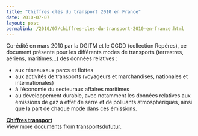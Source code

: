 ```yaml
---
title: "Chiffres clés du transport 2010 en France"
date: 2010-07-07
layout: post
permalink: /2010/07/chiffres-cles-du-transport-2010-en-france.html
---
```


<p class="MsoNormal"><span>Co-édité en mars 2010 par la DGITM et le CGDD (collection Repères), ce document présente pour les différents modes de transports (terrestres, aériens, maritimes...) des données relatives :</span><span></span></p> <ul> <li>aux réseauxaux parcs et flottes</li> <li>aux activités de transports (voyageurs et marchandises, nationales et internationales)</li> <li>à l’économie du secteuraux affaires maritimes</li> <li>au développement durable, avec notamment les données relatives aux émissions de gaz à effet de serre et de polluants atmosphériques, ainsi que la part de chaque mode dans ces émissions.</li> </ul>  <div id="__ss_4700799"><strong><a href="http://www.slideshare.net/transportsdufutur/chiffres-transport" title="Chiffres transport">Chiffres transport</a></strong>   <div>View more <a href="http://www.slideshare.net/">documents</a> from <a href="http://www.slideshare.net/transportsdufutur">transportsdufutur</a>.</div></div>